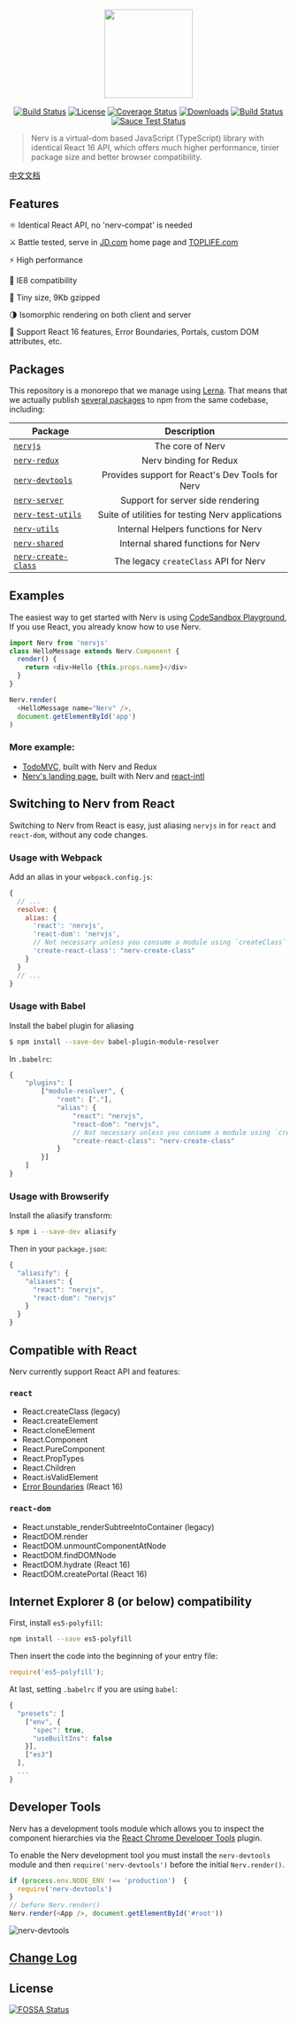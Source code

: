 
<h3 style="text-align:center;font-weight: 300;" align="center">
  <img src="http://storage.360buyimg.com/mtd/home/logo-2x1513837926707.png" width="160px">
</h3>

<p align="center">
  <a href="https://www.npmjs.com/package/nervjs"><img src="https://img.shields.io/npm/v/nervjs.svg?style=flat-square" alt="Build Status"></a>
  <a href="https://www.npmjs.com/package/vue"><img src="https://img.shields.io/npm/l/nervjs.svg" alt="License"></a>
  <a href="https://coveralls.io/github/NervJS/nerv?branch=master"><img src="https://img.shields.io/coveralls/NervJS/nerv.svg?style=flat-square" alt="Coverage Status"></a>
  <a href="https://www.npmjs.com/package/nervjs"><img src="https://img.shields.io/npm/dt/nervjs.svg?style=flat-square" alt="Downloads"></a>
  <a href="https://travis-ci.org/NervJS/nerv"><img src="https://img.shields.io/travis/NervJS/nerv.svg?style=flat-square" alt="Build Status"></a>
  <a href="https://saucelabs.com/u/nerv-project"><img src="https://saucelabs.com/browser-matrix/nerv-project.svg" alt="Sauce Test Status"></a>
</p>


> Nerv is a virtual-dom based JavaScript (TypeScript) library with identical React 16 API, which offers much higher performance, tinier package size and better browser compatibility.

[中文文档](/README_CN.md)


## Features

⚛ Identical React API, no 'nerv-compat' is needed

️⚔ Battle tested, serve in [JD.com](https://www.jd.com/2017?t=1607) home page and [TOPLIFE.com](https://www.toplife.com)

⚡️ High performance

🤣 IE8 compatibility

🎯 Tiny size, 9Kb gzipped

🌗 Isomorphic rendering on both client and server

💫 Support React 16 features, Error Boundaries, Portals, custom DOM attributes, etc.

## Packages

This repository is a monorepo that we manage using [Lerna](https://github.com/lerna/lerna). That means that we actually publish [several packages](/packages) to npm from the same codebase, including:

| Package           |   Description |
| ------------- |:-------------:|
| [`nervjs`](/packages/nerv)      |  The core of Nerv  |
| [`nerv-redux`](/packages/nerv-redux)      |  Nerv binding for Redux  |
| [`nerv-devtools`](/packages/nerv-devtools) | Provides support for React's Dev Tools for Nerv   |
| [`nerv-server`](/packages/nerv-server) | Support for server side rendering |
| [`nerv-test-utils`](/packages/nerv-test-utils) | Suite of utilities for testing Nerv applications   |
| [`nerv-utils`](/packages/nerv-utils) |  Internal Helpers functions for Nerv  |
| [`nerv-shared`](/packages/nerv-shared) |  Internal shared functions for Nerv  |
| [`nerv-create-class`](/packages/nerv-create-class) |  The legacy `createClass` API for Nerv  |

## Examples

The easiest way to get started with Nerv is using [CodeSandbox Playground](https://codesandbox.io/s/qkr5ww1q8j), If you use React, you already know how to use Nerv.

```javascript
import Nerv from 'nervjs'
class HelloMessage extends Nerv.Component {
  render() {
    return <div>Hello {this.props.name}</div>
  }
}

Nerv.render(
  <HelloMessage name="Nerv" />,
  document.getElementById('app')
)
```

### More example: 
* [TodoMVC](https://github.com/NervJS/nerv-redux-todomvc), built with Nerv and Redux
* [Nerv's landing page](https://github.com/NervJS/nerv-website), built with Nerv and [react-intl](https://github.com/yahoo/react-intl)


## Switching to Nerv from React

Switching to Nerv from React is easy, just aliasing `nervjs` in for `react` and `react-dom`, without any code changes.

### Usage with Webpack

Add an alias in your `webpack.config.js`:

```js
{
  // ...
  resolve: {
    alias: {
      'react': 'nervjs',
      'react-dom': 'nervjs',
      // Not necessary unless you consume a module using `createClass`
      'create-react-class': "nerv-create-class"
    }
  }
  // ...
}
```

### Usage with Babel

Install the babel plugin for aliasing

```bash
$ npm install --save-dev babel-plugin-module-resolver
```

In `.babelrc`:

```js
{
    "plugins": [
        ["module-resolver", {
            "root": ["."],
            "alias": {
                "react": "nervjs",
                "react-dom": "nervjs",
                // Not necessary unless you consume a module using `createClass`
                "create-react-class": "nerv-create-class"
            }
        }]
    ]
}
```

### Usage with Browserify

Install the aliasify transform:

```bash
$ npm i --save-dev aliasify
```

Then in your `package.json`:

```js
{
  "aliasify": {
    "aliases": {
      "react": "nervjs",
      "react-dom": "nervjs"
    }
  }
}
```

## Compatible with React

Nerv currently support React API and features:

### `react`

* React.createClass (legacy)
* React.createElement
* React.cloneElement
* React.Component
* React.PureComponent
* React.PropTypes
* React.Children
* React.isValidElement
* [Error Boundaries](https://reactjs.org/docs/error-boundaries.html#introducing-error-boundaries) (React 16)
 
### `react-dom`

* React.unstable_renderSubtreeIntoContainer (legacy)
* ReactDOM.render
* ReactDOM.unmountComponentAtNode
* ReactDOM.findDOMNode
* ReactDOM.hydrate (React 16)
* ReactDOM.createPortal (React 16)


## Internet Explorer 8 (or below) compatibility

First, install `es5-polyfill`:

```bash
npm install --save es5-polyfill
```

Then insert the code into the beginning of your entry file:

```js
require('es5-polyfill');
```

At last, setting `.babelrc` if you are using `babel`:

```js
{
  "presets": [
    ["env", {
      "spec": true,
      "useBuiltIns": false
    }],
    ["es3"]
  ],
  ...
}
```

## Developer Tools

Nerv has a development tools module which allows you to inspect the component hierarchies via the [React Chrome Developer Tools](https://chrome.google.com/webstore/detail/react-developer-tools/fmkadmapgofadopljbjfkapdkoienihi) plugin. 

To enable the Nerv development tool you must install the `nerv-devtools` module and then `require('nerv-devtools')` before the initial `Nerv.render()`.


```js
if (process.env.NODE_ENV !== 'production')  {
  require('nerv-devtools')
}
// before Nerv.render()
Nerv.render(<App />, document.getElementById('#root'))
```


![nerv-devtools](https://i.loli.net/2018/01/09/5a5480c074d99.png)


## [Change Log](https://github.com/NervJS/nerv/blob/master/packages/nerv/CHANGELOG.md)


## License

[![FOSSA Status](https://app.fossa.io/api/projects/git%2Bgithub.com%2FNervJS%2Fnerv.svg?type=large)](https://app.fossa.io/projects/git%2Bgithub.com%2FNervJS%2Fnerv?ref=badge_large)
